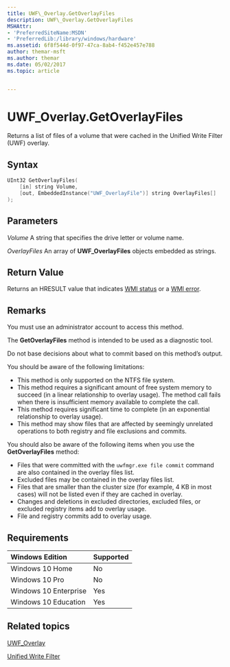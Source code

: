 ```yaml
---
title: UWF\_Overlay.GetOverlayFiles
description: UWF\_Overlay.GetOverlayFiles
MSHAttr:
- 'PreferredSiteName:MSDN'
- 'PreferredLib:/library/windows/hardware'
ms.assetid: 6f8f544d-0f97-47ca-8ab4-f452e457e788
author: themar-msft
ms.author: themar
ms.date: 05/02/2017
ms.topic: article


---
```

# UWF\_Overlay.GetOverlayFiles

Returns a list of files of a volume that were cached in the Unified Write Filter (UWF) overlay.

## Syntax

```powershell
UInt32 GetOverlayFiles(
    [in] string Volume,
    [out, EmbeddedInstance("UWF_OverlayFile")] string OverlayFiles[]
);
```

## Parameters

<a href="" id="volume"></a>*Volume*
A string that specifies the drive letter or volume name.

<a href="" id="overlayfiles"></a>*OverlayFiles*
An array of **UWF\_OverlayFiles** objects embedded as strings.

## Return Value

Returns an HRESULT value that indicates [WMI status](http://go.microsoft.com/fwlink/p/?LinkID=208318) or a [WMI error](http://go.microsoft.com/fwlink/p/?LinkID=208317).

## <a href="" id="bkmk-remarks"></a>Remarks

You must use an administrator account to access this method.

The **GetOverlayFiles** method is intended to be used as a diagnostic tool.

Do not base decisions about what to commit based on this method’s output.

You should be aware of the following limitations:

* This method is only supported on the NTFS file system.
* This method requires a significant amount of free system memory to succeed (in a linear relationship to overlay usage). The method call fails when there is insufficient memory available to complete the call.
* This method requires significant time to complete (in an exponential relationship to overlay usage).
* This method may show files that are affected by seemingly unrelated operations to both registry and file exclusions and commits.

You should also be aware of the following items when you use the **GetOverlayFiles** method:

* Files that were committed with the `uwfmgr.exe file commit` command are also contained in the overlay files list.
* Excluded files may be contained in the overlay files list.
* Files that are smaller than the cluster size (for example, 4 KB in most cases) will not be listed even if they are cached in overlay.
* Changes and deletions in excluded directories, excluded files, or excluded registry items add to overlay usage.
* File and registry commits add to overlay usage.

## Requirements

| Windows Edition       | Supported |
|:----------------------|:----------|
| Windows 10 Home       | No        |
| Windows 10 Pro        | No        |
| Windows 10 Enterprise | Yes       |
| Windows 10 Education  | Yes       |

## Related topics

[UWF\_Overlay](uwf-overlay.md)

[Unified Write Filter](unified-write-filter.md)
